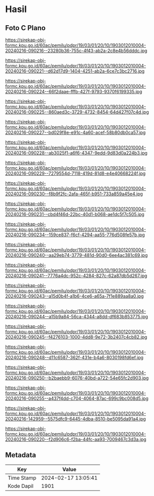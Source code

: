 # Hasil

## Foto C Plano

https://sirekap-obj-formc.kpu.go.id/60ac/pemilu/pdpr/19/03/01/20/10/1903012010004-20240216-090216--23280b36-755c-4f43-ab2a-2c8e4b56dddc.jpg

https://sirekap-obj-formc.kpu.go.id/60ac/pemilu/pdpr/19/03/01/20/10/1903012010004-20240216-090221--d62d17d9-1404-4251-ab2a-6ce7c3bc2716.jpg

https://sirekap-obj-formc.kpu.go.id/60ac/pemilu/pdpr/19/03/01/20/10/1903012010004-20240216-090224--66f2daae-fffb-427f-9793-9370f6199335.jpg

https://sirekap-obj-formc.kpu.go.id/60ac/pemilu/pdpr/19/03/01/20/10/1903012010004-20240216-090225--860aed3c-3729-4732-8454-64d427f07c4d.jpg

https://sirekap-obj-formc.kpu.go.id/60ac/pemilu/pdpr/19/03/01/20/10/1903012010004-20240216-090227--bd029f8e-e91c-4a60-acef-58b80db0ca57.jpg

https://sirekap-obj-formc.kpu.go.id/60ac/pemilu/pdpr/19/03/01/20/10/1903012010004-20240216-090228--ab3025f1-a6f6-4347-9edd-9d83d0a224b3.jpg

https://sirekap-obj-formc.kpu.go.id/60ac/pemilu/pdpr/19/03/01/20/10/1903012010004-20240216-090229--7279554d-7118-419d-81d8-e4e40668224f.jpg

https://sirekap-obj-formc.kpu.go.id/60ac/pemilu/pdpr/19/03/01/20/10/1903012010004-20240216-090230--f8b9f2fc-2afa-465f-b951-733a859a45e4.jpg

https://sirekap-obj-formc.kpu.go.id/60ac/pemilu/pdpr/19/03/01/20/10/1903012010004-20240216-090231--cbd4f46d-22bc-40d1-b068-ae1dc5f7c505.jpg

https://sirekap-obj-formc.kpu.go.id/60ac/pemilu/pdpr/19/03/01/20/10/1903012010004-20240216-090234--159ce837-f6cf-4294-aa55-776d508fe57b.jpg

https://sirekap-obj-formc.kpu.go.id/60ac/pemilu/pdpr/19/03/01/20/10/1903012010004-20240216-090240--aa29eb74-3779-481d-90d0-6ee4ac381c69.jpg

https://sirekap-obj-formc.kpu.go.id/60ac/pemilu/pdpr/19/03/01/20/10/1903012010004-20240216-090241--7776a4dc-952c-4284-827c-62a87db5d267.jpg

https://sirekap-obj-formc.kpu.go.id/60ac/pemilu/pdpr/19/03/01/20/10/1903012010004-20240216-090243--a15d0b4f-a1b6-4ce6-a65a-7f1e889aa8a0.jpg

https://sirekap-obj-formc.kpu.go.id/60ac/pemilu/pdpr/19/03/01/20/10/1903012010004-20240216-090244--a15b9a84-56ca-4344-a8dd-df683b853775.jpg

https://sirekap-obj-formc.kpu.go.id/60ac/pemilu/pdpr/19/03/01/20/10/1903012010004-20240216-090245--f4276103-1000-4dd8-9e72-3b2407c4cb82.jpg

https://sirekap-obj-formc.kpu.go.id/60ac/pemilu/pdpr/19/03/01/20/10/1903012010004-20240216-090248--d11c6587-362f-431e-b4a6-8030198fd6ef.jpg

https://sirekap-obj-formc.kpu.go.id/60ac/pemilu/pdpr/19/03/01/20/10/1903012010004-20240216-090250--b2baebb9-6076-40bd-a722-54e65fc2d903.jpg

https://sirekap-obj-formc.kpu.go.id/60ac/pemilu/pdpr/19/03/01/20/10/1903012010004-20240216-090255--a437f4dd-c704-4064-87ac-699c9bc008d5.jpg

https://sirekap-obj-formc.kpu.go.id/60ac/pemilu/pdpr/19/03/01/20/10/1903012010004-20240216-142959--5575dfc9-6445-4dba-8510-be5095da91a4.jpg

https://sirekap-obj-formc.kpu.go.id/60ac/pemilu/pdpr/19/03/01/20/10/1903012010004-20240216-090220--f2d906c6-f2ba-44fc-aa93-7009467c3d3a.jpg


## Metadata

| Key        | Value               |
| ---------- | ------------------- |
| Time Stamp | 2024-02-17 13:05:41 |
| Kode Dapil | 1901                |



